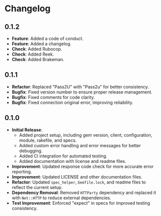 # Changelog

## 0.1.2
- **Feature**: Added a code of conduct. 
- **Feature**: Added a changelog.
- **Check**: Added Rubocop.
- **Check**: Added Reek.
- **Check**: Added Brakeman.


## 0.1.1
- **Refactor**: Replaced "Pass2U" with "Pass2u" for better consistency. 
- **Bugfix**: Fixed version number to ensure proper release management. 
- **Bugfix**: Fixed comments for code clarity. 
- **Bugfix**: Fixed connection original error, improving reliability. 


## 0.1.0
- **Initial Release**: 
    - Added project setup, including gem version, client, configuration, module, rakefile, and specs.
    - Added custom error handling and error messages for better debugging.
    - Added CI integration for automated testing.
    - Added documentation with license and readme files.
- **Improvement**: Updated response code check for more accurate error reporting.
- **Improvement**: Updated LICENSE and other documentation files. 
- **Refactor**: Updated `spec_helper`, `Gemfile.lock`, and readme files to reflect the current setup.
- **Dependency Removal**: Removed `HTTParty` dependency and replaced it with `Net::HTTP` to reduce external dependencies.
- **Test Improvement**: Enforced "expect" in specs for improved testing consistency.
